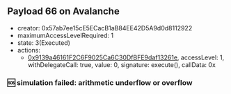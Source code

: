 ## Payload 66 on Avalanche

- creator: 0x57ab7ee15cE5ECacB1aB84EE42D5A9d0d8112922
- maximumAccessLevelRequired: 1
- state: 3(Executed)
- actions:
  - [0x9139a46161F2C6F9025Ca6C30DfBFE9daf13261e](https://snowscan.xyz/tx/0x9139a46161F2C6F9025Ca6C30DfBFE9daf13261e), accessLevel: 1, withDelegateCall: true, value: 0, signature: execute(), callData: 0x

### :sos: simulation failed: arithmetic underflow or overflow
